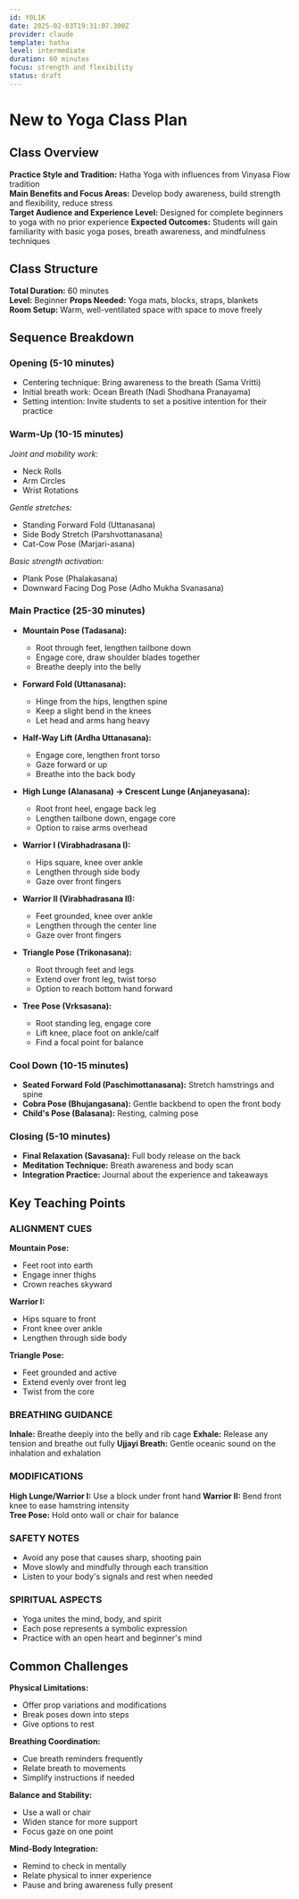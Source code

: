 ```yaml
---
id: Y0L1K
date: 2025-02-03T19:31:07.300Z
provider: claude
template: hatha
level: intermediate
duration: 60 minutes
focus: strength and flexibility
status: draft
---
```


# New to Yoga Class Plan

## Class Overview

**Practice Style and Tradition:** Hatha Yoga with influences from Vinyasa Flow tradition  
**Main Benefits and Focus Areas:** Develop body awareness, build strength and flexibility, reduce stress  
**Target Audience and Experience Level:** Designed for complete beginners to yoga with no prior experience
**Expected Outcomes:** Students will gain familiarity with basic yoga poses, breath awareness, and mindfulness techniques

## Class Structure

**Total Duration:** 60 minutes  
**Level:** Beginner
**Props Needed:** Yoga mats, blocks, straps, blankets  
**Room Setup:** Warm, well-ventilated space with space to move freely

## Sequence Breakdown  

### Opening (5-10 minutes)

* Centering technique: Bring awareness to the breath (Sama Vritti)
* Initial breath work: Ocean Breath (Nadi Shodhana Pranayama)  
* Setting intention: Invite students to set a positive intention for their practice

### Warm-Up (10-15 minutes)

*Joint and mobility work:*
* Neck Rolls
* Arm Circles  
* Wrist Rotations

*Gentle stretches:*
* Standing Forward Fold (Uttanasana)
* Side Body Stretch (Parshvottanasana)  
* Cat-Cow Pose (Marjari-asana)

*Basic strength activation:*
* Plank Pose (Phalakasana)
* Downward Facing Dog Pose (Adho Mukha Svanasana)

### Main Practice (25-30 minutes)

* **Mountain Pose (Tadasana):**
  - Root through feet, lengthen tailbone down  
  - Engage core, draw shoulder blades together
  - Breathe deeply into the belly

* **Forward Fold (Uttanasana):**
  - Hinge from the hips, lengthen spine  
  - Keep a slight bend in the knees
  - Let head and arms hang heavy

* **Half-Way Lift (Ardha Uttanasana):**
  - Engage core, lengthen front torso  
  - Gaze forward or up
  - Breathe into the back body  

* **High Lunge (Alanasana) -> Crescent Lunge (Anjaneyasana):**
  - Root front heel, engage back leg
  - Lengthen tailbone down, engage core  
  - Option to raise arms overhead

* **Warrior I (Virabhadrasana I):**
  - Hips square, knee over ankle  
  - Lengthen through side body
  - Gaze over front fingers

* **Warrior II (Virabhadrasana II):**
  - Feet grounded, knee over ankle
  - Lengthen through the center line  
  - Gaze over front fingers

* **Triangle Pose (Trikonasana):**
  - Root through feet and legs
  - Extend over front leg, twist torso  
  - Option to reach bottom hand forward

* **Tree Pose (Vrksasana):** 
  - Root standing leg, engage core
  - Lift knee, place foot on ankle/calf  
  - Find a focal point for balance

### Cool Down (10-15 minutes)

* **Seated Forward Fold (Paschimottanasana):** Stretch hamstrings and spine
* **Cobra Pose (Bhujangasana):** Gentle backbend to open the front body 
* **Child's Pose (Balasana):** Resting, calming pose

### Closing (5-10 minutes)

* **Final Relaxation (Savasana):** Full body release on the back
* **Meditation Technique:** Breath awareness and body scan
* **Integration Practice:** Journal about the experience and takeaways

## Key Teaching Points

### ALIGNMENT CUES

**Mountain Pose:**
* Feet root into earth
* Engage inner thighs
* Crown reaches skyward

**Warrior I:**  
* Hips square to front
* Front knee over ankle
* Lengthen through side body

**Triangle Pose:** 
* Feet grounded and active
* Extend evenly over front leg  
* Twist from the core

### BREATHING GUIDANCE  

**Inhale:** Breathe deeply into the belly and rib cage
**Exhale:** Release any tension and breathe out fully
**Ujjayi Breath:** Gentle oceanic sound on the inhalation and exhalation

### MODIFICATIONS

**High Lunge/Warrior I:** Use a block under front hand
**Warrior II:** Bend front knee to ease hamstring intensity  
**Tree Pose:** Hold onto wall or chair for balance

### SAFETY NOTES

* Avoid any pose that causes sharp, shooting pain
* Move slowly and mindfully through each transition
* Listen to your body's signals and rest when needed

### SPIRITUAL ASPECTS

* Yoga unites the mind, body, and spirit
* Each pose represents a symbolic expression
* Practice with an open heart and beginner's mind

## Common Challenges  

**Physical Limitations:**
* Offer prop variations and modifications
* Break poses down into steps
* Give options to rest

**Breathing Coordination:**
* Cue breath reminders frequently  
* Relate breath to movements
* Simplify instructions if needed

**Balance and Stability:**  
* Use a wall or chair
* Widen stance for more support
* Focus gaze on one point

**Mind-Body Integration:**
* Remind to check in mentally
* Relate physical to inner experience  
* Pause and bring awareness fully present